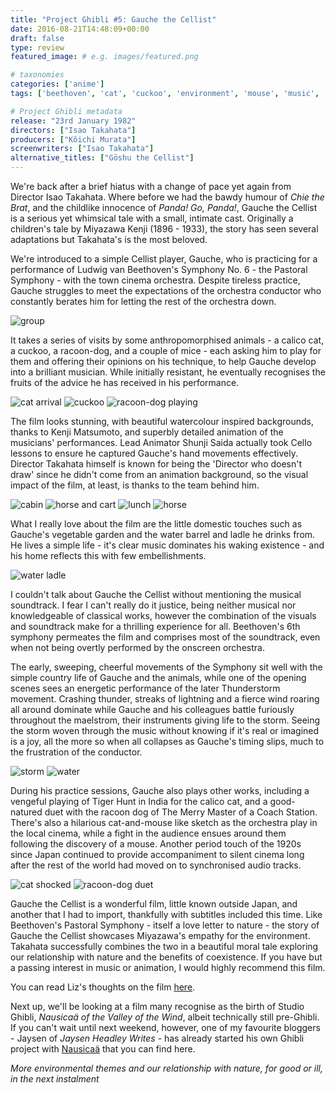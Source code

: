 ```yaml
---
title: "Project Ghibli #5: Gauche the Cellist"
date: 2016-08-21T14:48:09+00:00
draft: false
type: review
featured_image: # e.g. images/featured.png

# taxonomies
categories: ['anime']
tags: ['beethoven', 'cat', 'cuckoo', 'environment', 'mouse', 'music', 'nature', 'orchestra', 'Project Ghibli', 'racoon-dog', 'studio ghibli', 'symphony', 'takahata']

# Project Ghibli metadata
release: "23rd January 1982"
directors: ["Isao Takahata"]
producers: ["Kôichi Murata"]
screenwriters: ["Isao Takahata"]
alternative_titles: ["Gōshu the Cellist"]
---
```


We're back after a brief hiatus with a change of pace yet again from Director Isao Takahata. Where before we had the bawdy humour of _Chie the Brat_, and the childlike innocence of _Panda! Go, Panda!_, Gauche the Cellist is a serious yet whimsical tale with a small, intimate cast. Originally a children's tale by Miyazawa Kenji (1896 - 1933), the story has seen several adaptations but Takahata's is the most beloved.

We're introduced to a simple Cellist player, Gauche, who is practicing for a performance of Ludwig van Beethoven's Symphony No. 6 - the Pastoral Symphony - with the town cinema orchestra. Despite tireless practice, Gauche struggles to meet the expectations of the orchestra conductor who constantly berates him for letting the rest of the orchestra down.

![group](https://straydogstrut7.files.wordpress.com/2016/08/group.png)

It takes a series of visits by some anthropomorphised animals - a calico cat, a cuckoo, a racoon-dog, and a couple of mice - each asking him to play for them and offering their opinions on his technique, to help Gauche develop into a brilliant musician. While initially resistant, he eventually recognises the fruits of the advice he has received in his performance.

![cat arrival](https://straydogstrut7.files.wordpress.com/2016/08/cat-arrival.png)
![cuckoo](https://straydogstrut7.files.wordpress.com/2016/08/cuckoo.png)
![racoon-dog playing](https://straydogstrut7.files.wordpress.com/2016/08/racoon-dog-playing.png)

The film looks stunning, with beautiful watercolour inspired backgrounds, thanks to Kenji Matsumoto, and superbly detailed animation of the musicians' performances. Lead Animator Shunji Saida actually took Cello lessons to ensure he captured Gauche's hand movements effectively. Director Takahata himself is known for being the 'Director who doesn't draw' since he didn't come from an animation background, so the visual impact of the film, at least, is thanks to the team behind him.

![cabin](https://straydogstrut7.files.wordpress.com/2016/08/cabin.png)
![horse and cart](https://straydogstrut7.files.wordpress.com/2016/08/horse-and-cart.png)
![lunch](https://straydogstrut7.files.wordpress.com/2016/08/lunch.png)
![horse](https://straydogstrut7.files.wordpress.com/2016/08/horse.png)

What I really love about the film are the little domestic touches such as Gauche's vegetable garden and the water barrel and ladle he drinks from. He lives a simple life - it's clear music dominates his waking existence - and his home reflects this with few embellishments.

![water ladle](https://straydogstrut7.files.wordpress.com/2016/08/water-ladle.png)

I couldn't talk about Gauche the Cellist without mentioning the musical soundtrack. I fear I can't really do it justice, being neither musical nor knowledgeable of classical works, however the combination of the visuals and soundtrack make for a thrilling experience for all. Beethoven's 6th symphony permeates the film and comprises most of the soundtrack, even when not being overtly performed by the onscreen orchestra.

The early, sweeping, cheerful movements of the Symphony sit well with the simple country life of Gauche and the animals, while one of the opening scenes sees an energetic performance of the later Thunderstorm movement. Crashing thunder, streaks of lightning and a fierce wind roaring all around dominate while Gauche and his colleagues battle furiously throughout the maelstrom, their instruments giving life to the storm. Seeing the storm woven through the music without knowing if it's real or imagined is a joy, all the more so when all collapses as Gauche's timing slips, much to the frustration of the conductor.

![storm](https://straydogstrut7.files.wordpress.com/2016/08/storm.png)
![water](https://straydogstrut7.files.wordpress.com/2016/08/water.png)

During his practice sessions, Gauche also plays other works, including a vengeful playing of Tiger Hunt in India for the calico cat, and a good-natured duet with the racoon dog of The Merry Master of a Coach Station. There's also a hilarious cat-and-mouse like sketch as the orchestra play in the local cinema, while a fight in the audience ensues around them following the discovery of a mouse. Another period touch of the 1920s since Japan continued to provide accompaniment to silent cinema long after the rest of the world had moved on to synchronised audio tracks.

![cat shocked](https://straydogstrut7.files.wordpress.com/2016/08/cat-shocked.png)
![racoon-dog duet](https://straydogstrut7.files.wordpress.com/2016/08/racoon-dog-duet.png)

Gauche the Cellist is a wonderful film, little known outside Japan, and another that I had to import, thankfully with subtitles included this time. Like Beethoven's Pastoral Symphony - itself a love letter to nature - the story of Gauche the Cellist showcases Miyazawa's empathy for the environment. Takahata successfully combines the two in a beautiful moral tale exploring our relationship with nature and the benefits of coexistence. If you have but a passing interest in music or animation, I would highly recommend this film.

You can read Liz's thoughts on the film [here](https://catsandchocolate.com/2016/08/15/project-ghibli-5-gauche-the-cellist/).

Next up, we'll be looking at a film many recognise as the birth of Studio Ghibli, _Nausicaä of the Valley of the Wind_, albeit technically still pre-Ghibli. If you can't wait until next weekend, however, one of my favourite bloggers - Jaysen of _Jaysen Headley Writes_ - has already started his own Ghibli project with [Nausicaä](https://jaysenheadleywrites.com/2016/08/14/vault-ghibli-1-nausicaa-of-the-valley-of-the-wind/) that you can find here.

_More environmental themes and our relationship with nature, for good or ill, in the next instalment_